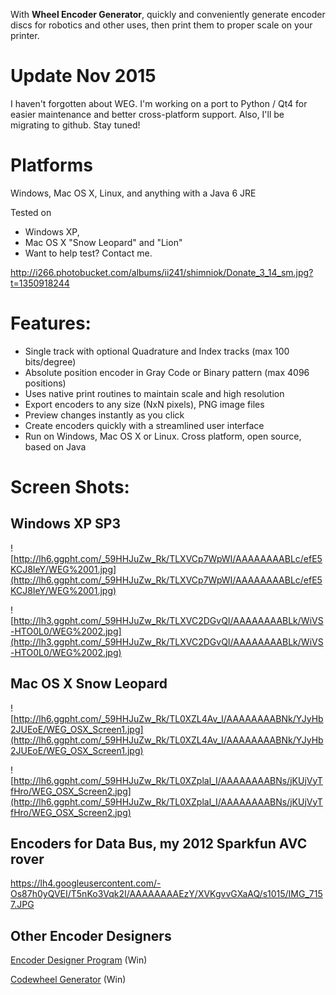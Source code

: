 With **Wheel Encoder Generator**, quickly and conveniently generate encoder discs for robotics and other uses, then print them to proper scale on your printer.

# Update Nov 2015 #
I haven't forgotten about WEG. I'm working on a port to Python / Qt4 for easier maintenance and better cross-platform support. Also, I'll be migrating to github. Stay tuned!

# Platforms #
Windows, Mac OS X, Linux, and anything with a Java 6 JRE

Tested on
  * Windows XP,
  * Mac OS X "Snow Leopard" and "Lion"
  * Want to help test? Contact me.

<a href='https://www.paypal.com/cgi-bin/webscr?cmd=_s-xclick&hosted_button_id=LYEDDNUM7X6H6'><a href='http://i266.photobucket.com/albums/ii241/shimniok/Donate_3_14_sm.jpg?t=1350918244'>http://i266.photobucket.com/albums/ii241/shimniok/Donate_3_14_sm.jpg?t=1350918244</a></a>

# Features: #

  * Single track with optional Quadrature and Index tracks (max 100 bits/degree)
  * Absolute position encoder in Gray Code or Binary pattern (max 4096 positions)
  * Uses native print routines to maintain scale and high resolution
  * Export encoders to any size (NxN pixels), PNG image files
  * Preview changes instantly as you click
  * Create encoders quickly with a streamlined user interface
  * Run on Windows, Mac OS X or Linux. Cross platform, open source, based on Java

# Screen Shots: #

## Windows XP SP3 ##
![http://lh6.ggpht.com/_59HHJuZw_Rk/TLXVCp7WpWI/AAAAAAAABLc/efE5KCJ8IeY/WEG%2001.jpg](http://lh6.ggpht.com/_59HHJuZw_Rk/TLXVCp7WpWI/AAAAAAAABLc/efE5KCJ8IeY/WEG%2001.jpg)

![http://lh3.ggpht.com/_59HHJuZw_Rk/TLXVC2DGvQI/AAAAAAAABLk/WiVS-HTO0L0/WEG%2002.jpg](http://lh3.ggpht.com/_59HHJuZw_Rk/TLXVC2DGvQI/AAAAAAAABLk/WiVS-HTO0L0/WEG%2002.jpg)

## Mac OS X Snow Leopard ##
![http://lh6.ggpht.com/_59HHJuZw_Rk/TL0XZL4Av_I/AAAAAAAABNk/YJyHb2JUEoE/WEG_OSX_Screen1.jpg](http://lh6.ggpht.com/_59HHJuZw_Rk/TL0XZL4Av_I/AAAAAAAABNk/YJyHb2JUEoE/WEG_OSX_Screen1.jpg)

![http://lh6.ggpht.com/_59HHJuZw_Rk/TL0XZplal_I/AAAAAAAABNs/jKUjVyTfHro/WEG_OSX_Screen2.jpg](http://lh6.ggpht.com/_59HHJuZw_Rk/TL0XZplal_I/AAAAAAAABNs/jKUjVyTfHro/WEG_OSX_Screen2.jpg)

## Encoders for Data Bus, my 2012 Sparkfun AVC rover ##

https://lh4.googleusercontent.com/-Os87h0yQVEI/T5nKo3Vqk2I/AAAAAAAAEzY/XVKgvvGXaAQ/s1015/IMG_7157.JPG

## Other Encoder Designers ##
[Encoder Designer Program](http://www.societyofrobots.com/downloads/Encoder_Design12.exe) (Win)

[Codewheel Generator](http://www.mindspring.com/~tom2000/Delphi/Codewheel.html) (Win)